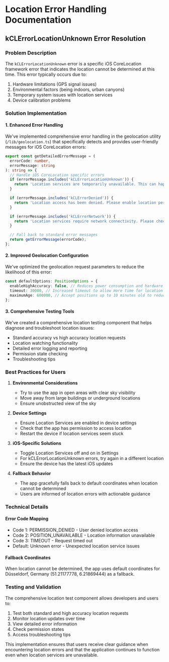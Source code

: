 # Location Error Handling Documentation

## kCLErrorLocationUnknown Error Resolution

### Problem Description

The `kCLErrorLocationUnknown` error is a specific iOS CoreLocation framework error that indicates the location cannot be determined at this time. This error typically occurs due to:

1. Hardware limitations (GPS signal issues)
2. Environmental factors (being indoors, urban canyons)
3. Temporary system issues with location services
4. Device calibration problems

### Solution Implementation

#### 1. Enhanced Error Handling

We've implemented comprehensive error handling in the geolocation utility (`/lib/geolocation.ts`) that specifically detects and provides user-friendly messages for iOS CoreLocation errors:

```typescript
export const getDetailedErrorMessage = (
  errorCode: number,
  errorMessage: string
): string => {
  // Handle iOS CoreLocation specific errors
  if (errorMessage.includes('kCLErrorLocationUnknown')) {
    return 'Location services are temporarily unavailable. This can happen due to poor GPS signal, being indoors, or device calibration issues. Please try again in an open area or restart your device.';
  }

  if (errorMessage.includes('kCLErrorDenied')) {
    return 'Location access has been denied. Please enable location permissions for this app in your device settings.';
  }

  if (errorMessage.includes('kCLErrorNetwork')) {
    return 'Location services require network connectivity. Please check your internet connection and try again.';
  }

  // Fall back to standard error messages
  return getErrorMessage(errorCode);
};
```

#### 2. Improved Geolocation Configuration

We've optimized the geolocation request parameters to reduce the likelihood of this error:

```typescript
const defaultOptions: PositionOptions = {
  enableHighAccuracy: false, // Reduces power consumption and hardware strain
  timeout: 30000, // Increased timeout to allow more time for location acquisition
  maximumAge: 600000, // Accept positions up to 10 minutes old to reduce frequency of requests
};
```

#### 3. Comprehensive Testing Tools

We've created a comprehensive location testing component that helps diagnose and troubleshoot location issues:

- Standard accuracy vs high accuracy location requests
- Location watching functionality
- Detailed error logging and reporting
- Permission state checking
- Troubleshooting tips

### Best Practices for Users

1. **Environmental Considerations**
   - Try to use the app in open areas with clear sky visibility
   - Move away from large buildings or underground locations
   - Ensure unobstructed view of the sky

2. **Device Settings**
   - Ensure Location Services are enabled in device settings
   - Check that the app has permission to access location
   - Restart the device if location services seem stuck

3. **iOS-Specific Solutions**
   - Toggle Location Services off and on in Settings
   - For kCLErrorLocationUnknown errors, try again in a different location
   - Ensure the device has the latest iOS updates

4. **Fallback Behavior**
   - The app gracefully falls back to default coordinates when location cannot be determined
   - Users are informed of location errors with actionable guidance

### Technical Details

#### Error Code Mapping

- Code 1: PERMISSION_DENIED - User denied location access
- Code 2: POSITION_UNAVAILABLE - Location information unavailable
- Code 3: TIMEOUT - Request timed out
- Default: Unknown error - Unexpected location service issues

#### Fallback Coordinates

When location cannot be determined, the app uses default coordinates for Düsseldorf, Germany (51.21177778, 6.21869444) as a fallback.

### Testing and Validation

The comprehensive location test component allows developers and users to:

1. Test both standard and high accuracy location requests
2. Monitor location updates over time
3. View detailed error information
4. Check permission states
5. Access troubleshooting tips

This implementation ensures that users receive clear guidance when encountering location errors and that the application continues to function even when location services are unavailable.
